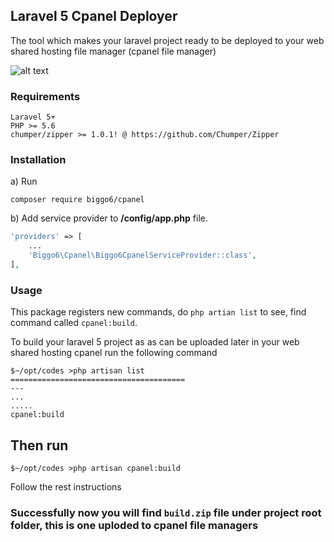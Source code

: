 ## Laravel 5 Cpanel Deployer

The tool which makes your laravel project ready to be deployed to your web shared hosting file manager (cpanel file manager)

![alt text](https://biggo6.github.io/img/cpanel.png "Laravel 5 Cpanel Deployer")


### Requirements
```
Laravel 5+
PHP >= 5.6
chumper/zipper >= 1.0.1! @ https://github.com/Chumper/Zipper

```

### Installation
a) Run

```
composer require biggo6/cpanel 
```

b) Add service provider to **/config/app.php** file.
```php
'providers' => [
    ...
    'Biggo6\Cpanel\Biggo6CpanelServiceProvider::class',
],
```


### Usage
This package registers new commands, do ``php artian list`` to see, find command called ``cpanel:build``.

To build your laravel 5 project as as can be uploaded later in your web shared hosting cpanel run the following command

```
$~/opt/codes >php artisan list
=======================================
---
...
.....
cpanel:build
```

## Then run

```
$~/opt/codes >php artisan cpanel:build

```

Follow the rest instructions

### Successfully now you will find  ``build.zip`` file under project root folder, this is one uploded to cpanel file managers



